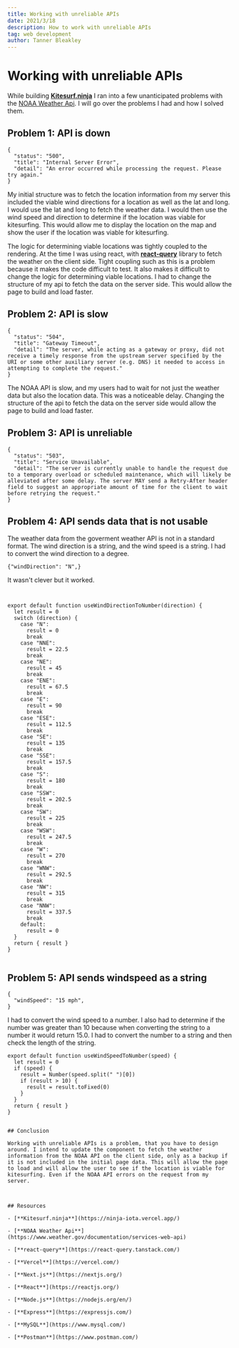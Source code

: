 ```yaml
---
title: Working with unreliable APIs
date: 2021/3/18
description: How to work with unreliable APIs
tag: web development
author: Tanner Bleakley
---
```


# Working with unreliable APIs

While building [**Kitesurf.ninja**](https://ninja-iota.vercel.app/) I ran into a few unanticipated problems with the [NOAA Weather Api](https://www.weather.gov/documentation/services-web-api). I will go over the problems I had and how I solved them.

## Problem 1: API is down

```
{
  "status": "500",
  "title": "Internal Server Error",
  "detail": "An error occurred while processing the request. Please try again."
}
```

My initial structure was to fetch the location information from my server this included the viable wind directions for a location as well as the lat and long. I would use the lat and long to fetch the weather data. I would then use the wind speed and direction to determine if the location was viable for kitesurfing. This would allow me to display the location on the map and show the user if the location was viable for kitesurfing.

The logic for determining viable locations was tightly coupled to the rendering. At the time I was using react, with [**react-query**](https://react-query.tanstack.com/) library to fetch the weather on the client side. Tight coupling such as this is a problem because it makes the code difficult to test. It also makes it difficult to change the logic for determining viable locations. I had to change the structure of my api to fetch the data on the server side. This would allow the page to build and load faster.

## Problem 2: API is slow

```
{
  "status": "504",
  "title": "Gateway Timeout",
  "detail": "The server, while acting as a gateway or proxy, did not receive a timely response from the upstream server specified by the URI or some other auxiliary server (e.g. DNS) it needed to access in attempting to complete the request."
}
```

The NOAA API is slow, and my users had to wait for not just the weather data but also the location data. This was a noticeable delay. Changing the structure of the api to fetch the data on the server side would allow the page to build and load faster.

## Problem 3: API is unreliable

```
{
  "status": "503",
  "title": "Service Unavailable",
  "detail": "The server is currently unable to handle the request due to a temporary overload or scheduled maintenance, which will likely be alleviated after some delay. The server MAY send a Retry-After header field to suggest an appropriate amount of time for the client to wait before retrying the request."
}
```

## Problem 4: API sends data that is not usable

The weather data from the goverment weather API is not in a standard format. The wind direction is a string, and the wind speed is a string. I had to convert the wind direction to a degree.

```
{"windDirection": "N",}

```

It wasn't clever but it worked.

```


export default function useWindDirectionToNumber(direction) {
  let result = 0
  switch (direction) {
    case "N":
      result = 0
      break
    case "NNE":
      result = 22.5
      break
    case "NE":
      result = 45
      break
    case "ENE":
      result = 67.5
      break
    case "E":
      result = 90
      break
    case "ESE":
      result = 112.5
      break
    case "SE":
      result = 135
      break
    case "SSE":
      result = 157.5
      break
    case "S":
      result = 180
      break
    case "SSW":
      result = 202.5
      break
    case "SW":
      result = 225
      break
    case "WSW":
      result = 247.5
      break
    case "W":
      result = 270
      break
    case "WNW":
      result = 292.5
      break
    case "NW":
      result = 315
      break
    case "NNW":
      result = 337.5
      break
    default:
      result = 0
  }
  return { result }
}


```

## Problem 5: API sends windspeed as a string

```
{
  "windSpeed": "15 mph",
}
```

I had to convert the wind speed to a number.
I also had to determine if the number was greater than 10 because when converting the string to a number it would return 15.0. I had to convert the number to a string and then check the length of the string.

```
export default function useWindSpeedToNumber(speed) {
  let result = 0
  if (speed) {
    result = Number(speed.split(" ")[0])
    if (result > 10) {
      result = result.toFixed(0)
    }
  }
  return { result }
}
```

```

## Conclusion

Working with unreliable APIs is a problem, that you have to design around. I intend to update the component to fetch the weather information from the NOAA API on the client side, only as a backup if it is not included in the initial page data. This will allow the page to load and will allow the user to see if the location is viable for kitesurfing. Even if the NOAA API errors on the request from my server.



## Resources

- [**Kitesurf.ninja**](https://ninja-iota.vercel.app/)

- [**NOAA Weather Api**](https://www.weather.gov/documentation/services-web-api)

- [**react-query**](https://react-query.tanstack.com/)

- [**Vercel**](https://vercel.com/)

- [**Next.js**](https://nextjs.org/)

- [**React**](https://reactjs.org/)

- [**Node.js**](https://nodejs.org/en/)

- [**Express**](https://expressjs.com/)

- [**MySQL**](https://www.mysql.com/)

- [**Postman**](https://www.postman.com/)

```

```

```
